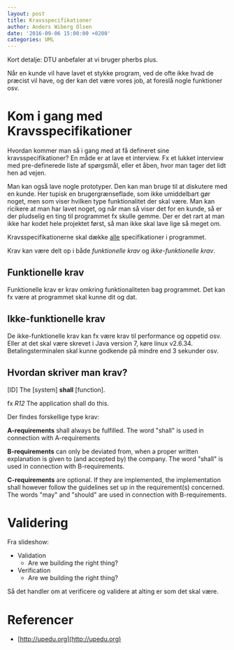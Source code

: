 ```yaml
---
layout: post
title: Kravsspecifikationer
author: Anders Wiberg Olsen
date: '2016-09-06 15:00:00 +0200'
categories: UML
---
```


Kort detalje: DTU anbefaler at vi bruger pherbs plus.

Når en kunde vil have lavet et stykke program, ved de ofte ikke hvad de præcist vil have, og der kan det være vores job, at foreslå nogle funktioner osv.

# Kom i gang med Kravsspecifikationer

Hvordan kommer man så i gang med at få defineret sine kravsspecifikationer? En måde er at lave et interview. Fx et lukket interview med pre-definerede liste af spørgsmål, eller et åben, hvor man tager det lidt hen ad vejen.

Man kan også lave nogle prototyper. Den kan man bruge til at diskutere med en kunde. Her tupisk en brugergrænseflade, som ikke umiddelbart gør noget, men som viser hvilken type funktionalitet der skal være. Man kan ricikere at man har lavet noget, og når man så viser det for en kunde, så er der pludselig en ting til programmet fx skulle gemme. Der er det rart at man ikke har kodet hele projektet først, så man ikke skal lave lige så meget om.

Kravsspecifikationerne skal dække <u>alle</u> specifikationer i programmet.

Krav kan være delt op i både _funktionelle krav_ og _ikke-funktionelle krav_.

## Funktionelle krav

Funktionelle krav er krav omkring funktionaliteten bag programmet. Det kan fx være at programmet skal kunne dit og dat.

## Ikke-funktionelle krav

De ikke-funktionelle krav kan fx være krav til performance og oppetid osv. Eller at det skal være skrevet i Java version 7, køre linux v2.6.34. Betalingsterminalen skal kunne godkende på mindre end 3 sekunder osv.

## Hvordan skriver man krav?

[ID] The [system] __shall__ [function].

fx _R12_ The application shall do this.

Der findes forskellige type krav:

__A-requirements__ shall always be fulfilled. The word "shall" is used in connection with A-requirements

__B-requirements__ can only be deviated from, when a proper written explanation is given to (and accepted by) the company. The word "shall" is used in connection with B-requirements.

__C-requirements__ are optional. If they are implemented, the implementation shall however follow the guidelines set up in the requirement(s) concerned. The words "may" and "should" are used in connection with B-requirements.

# Validering

Fra slideshow:

* Validation
  * Are we building the right thing?
* Verification
  * Are we building the right thing?

Så det handler om at verificere og validere at alting er som det skal være.

# Referencer

* [http://upedu.org](http://upedu.org)
